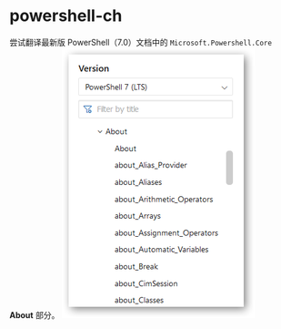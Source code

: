 # powershell-ch
尝试翻译最新版 PowerShell（7.0）文档中的 `Microsoft.Powershell.Core` **About** 部分。
![abouts](about-docs.jpg)
